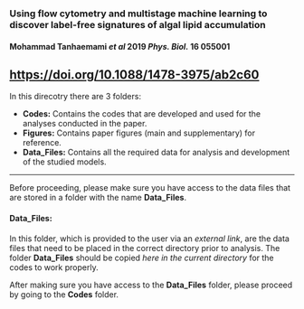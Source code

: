### **Using flow cytometry and multistage machine learning to discover label-free signatures of algal lipid accumulation**  
#### Mohammad Tanhaemami *et al* 2019 *Phys. Biol.* **16** 055001  
https://doi.org/10.1088/1478-3975/ab2c60
-----------------------------------------------------------------------------------------------------------------------------------------
In this direcotry there are 3 folders:
- **Codes:** Contains the codes that are developed and used for the analyses conducted in the paper.
- **Figures:** Contains paper figures (main and supplementary) for reference.
- **Data\_Files:** Contains all the required data for analysis and development of the studied models.  
-----------------------------------------------------------------------------------------------------------------------------------------

Before proceeding, please make sure you have access to the data files that are stored in a folder with the name **Data_Files**.  

#### Data\_Files:  
In this folder, which is provided to the user via an *external link*, are the data files that need to be placed in the correct directory prior to analysis. The folder **Data\_Files** should be copied *here in the current directory* for the codes to work properly.  

After making sure you have access to the **Data\_Files** folder, please proceed by going to the **Codes** folder.
